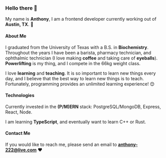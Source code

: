### Hello there :wave:

My name is **Anthony**, I am a frontend developer currently working out of **Austin, TX**. :metal:

#### About Me

I graduated from the University of Texas with a B.S. in **Biochemistry**. Throughout the years I have been a barista, pharmacy technician, and ophthalmic technician (I love making **coffee** and taking care of **eyeballs**). **Powerlifting** is my thing, and I compete in the 66kg weight class.

I love **learning** and **teaching**. It is so important to learn new things every day, and I believe that the best way to learn new things is to teach. Fortunately, programming provides an unlimited learning experience! :blush:

#### Technologies

Currently invested in the **(P/M)ERN** stack: PostgreSQL/MongoDB, Express, React, Node.

I am learning **TypeScript**, and eventually want to learn C++ or Rust.

#### Contact Me

If you would like to reach me, please send an email to **anthony-222@live.com** :heart:
